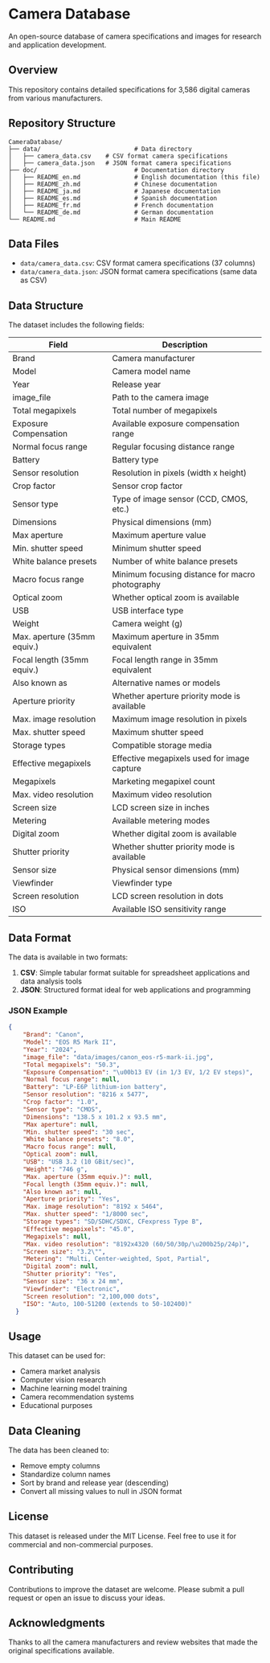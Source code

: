 # Camera Database

An open-source database of camera specifications and images for research and application development.

## Overview

This repository contains detailed specifications for 3,586 digital cameras from various manufacturers.



## Repository Structure

```
CameraDatabase/
├── data/                          # Data directory
│   ├── camera_data.csv    # CSV format camera specifications
│   ├── camera_data.json   # JSON format camera specifications
├── doc/                           # Documentation directory
│   ├── README_en.md               # English documentation (this file)
│   ├── README_zh.md               # Chinese documentation
│   ├── README_ja.md               # Japanese documentation
│   ├── README_es.md               # Spanish documentation
│   ├── README_fr.md               # French documentation
│   └── README_de.md               # German documentation
└── README.md                      # Main README
```




## Data Files

- `data/camera_data.csv`: CSV format camera specifications (37 columns)
- `data/camera_data.json`: JSON format camera specifications (same data as CSV)

## Data Structure

The dataset includes the following fields:

| Field | Description |
|-------|-------------|
| Brand | Camera manufacturer |
| Model | Camera model name |
| Year | Release year |
| image_file | Path to the camera image |
| Total megapixels | Total number of megapixels |
| Exposure Compensation | Available exposure compensation range |
| Normal focus range | Regular focusing distance range |
| Battery | Battery type |
| Sensor resolution | Resolution in pixels (width x height) |
| Crop factor | Sensor crop factor |
| Sensor type | Type of image sensor (CCD, CMOS, etc.) |
| Dimensions | Physical dimensions (mm) |
| Max aperture | Maximum aperture value |
| Min. shutter speed | Minimum shutter speed |
| White balance presets | Number of white balance presets |
| Macro focus range | Minimum focusing distance for macro photography |
| Optical zoom | Whether optical zoom is available |
| USB | USB interface type |
| Weight | Camera weight (g) |
| Max. aperture (35mm equiv.) | Maximum aperture in 35mm equivalent |
| Focal length (35mm equiv.) | Focal length range in 35mm equivalent |
| Also known as | Alternative names or models |
| Aperture priority | Whether aperture priority mode is available |
| Max. image resolution | Maximum image resolution in pixels |
| Max. shutter speed | Maximum shutter speed |
| Storage types | Compatible storage media |
| Effective megapixels | Effective megapixels used for image capture |
| Megapixels | Marketing megapixel count |
| Max. video resolution | Maximum video resolution |
| Screen size | LCD screen size in inches |
| Metering | Available metering modes |
| Digital zoom | Whether digital zoom is available |
| Shutter priority | Whether shutter priority mode is available |
| Sensor size | Physical sensor dimensions (mm) |
| Viewfinder | Viewfinder type |
| Screen resolution | LCD screen resolution in dots |
| ISO | Available ISO sensitivity range |

## Data Format

The data is available in two formats:

1. **CSV**: Simple tabular format suitable for spreadsheet applications and data analysis tools
2. **JSON**: Structured format ideal for web applications and programming

### JSON Example

```json
{
    "Brand": "Canon",
    "Model": "EOS R5 Mark II",
    "Year": "2024",
    "image_file": "data/images/canon_eos-r5-mark-ii.jpg",
    "Total megapixels": "50.3",
    "Exposure Compensation": "\u00b13 EV (in 1/3 EV, 1/2 EV steps)",
    "Normal focus range": null,
    "Battery": "LP-E6P lithium-ion battery",
    "Sensor resolution": "8216 x 5477",
    "Crop factor": "1.0",
    "Sensor type": "CMOS",
    "Dimensions": "138.5 x 101.2 x 93.5 mm",
    "Max aperture": null,
    "Min. shutter speed": "30 sec",
    "White balance presets": "8.0",
    "Macro focus range": null,
    "Optical zoom": null,
    "USB": "USB 3.2 (10 GBit/sec)",
    "Weight": "746 g",
    "Max. aperture (35mm equiv.)": null,
    "Focal length (35mm equiv.)": null,
    "Also known as": null,
    "Aperture priority": "Yes",
    "Max. image resolution": "8192 x 5464",
    "Max. shutter speed": "1/8000 sec",
    "Storage types": "SD/SDHC/SDXC, CFexpress Type B",
    "Effective megapixels": "45.0",
    "Megapixels": null,
    "Max. video resolution": "8192x4320 (60/50/30p/\u200b25p/24p)",
    "Screen size": "3.2\"",
    "Metering": "Multi, Center-weighted, Spot, Partial",
    "Digital zoom": null,
    "Shutter priority": "Yes",
    "Sensor size": "36 x 24 mm",
    "Viewfinder": "Electronic",
    "Screen resolution": "2,100,000 dots",
    "ISO": "Auto, 100-51200 (extends to 50-102400)"
  }
```

## Usage

This dataset can be used for:

- Camera market analysis
- Computer vision research
- Machine learning model training
- Camera recommendation systems
- Educational purposes

## Data Cleaning

The data has been cleaned to:
- Remove empty columns
- Standardize column names
- Sort by brand and release year (descending)
- Convert all missing values to null in JSON format

## License

This dataset is released under the MIT License. Feel free to use it for commercial and non-commercial purposes.

## Contributing

Contributions to improve the dataset are welcome. Please submit a pull request or open an issue to discuss your ideas.

## Acknowledgments

Thanks to all the camera manufacturers and review websites that made the original specifications available. 
